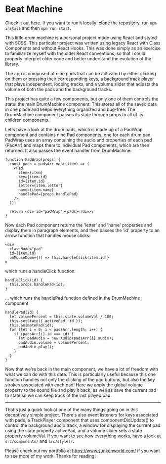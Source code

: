 # Beat Machine

Check it out [here](https://www.sunkenworld.com/drum-machine). If you want to run it locally: clone the repository, run `npm install` and then `npm run start`.

This little drum machine is a personal project made using React and styled with SCSS. This particular project was written using legacy React with Class Components and without React Hooks. This was done simply as an exercise to familiarize myself with the older React conventions, so that I could properly interpret older code and better understand the evolution of the library.

The app is composed of nine pads that can be activated by either clicking on them or pressing their corresponding keys, a background track player that plays independent, looping tracks, and a volume slider that adjusts the volume of both the pads and the background tracks.

This project has quite a few components, but only one of them controls the state: the main DrumMachine component. This stores all of the saved data in one place and keeps everything organized and bug-free. The DrumMachine component passes its state through props to all of its children components.

Let's have a look at the drum pads, which is made up of a PadWrap component and contains nine Pad components; one for each drum pad. PadWrap uses an array containing the audio and properties of each pad (PadArr) and maps them to individual Pad components, which are then returned. It also passes the event handler from DrumMachine:
```
function PadWrap(props) {
  const pads = padsArr.map((item) => (
    <Pad
      item={item}
      key={item.id}
      id={item.id}
      letter={item.letter}
      name={item.name}
      handlePad={props.handlePad}
    />
  ));

  return <div id="padWrap">{pads}</div>;
}
```
Now each Pad component returns the 'letter' and 'name' properties and display them in paragraph elements, and then passes the 'id' property to an arrow function that handles mouse clicks:
```
<div
  className="pad"
  id={item.id}
  onMouseDown={() => this.handleClick(item.id)}
>
```
which runs a handleClick function:
```
handleClick(id) {
  this.props.handlePad(id);
}
```
... which runs the handlePad function defined in the DrumMachine component:
```
handlePad(id) {
  let volumePercent = this.state.volumeVal / 100;
  this.setState({ activePad: id });
  this.animatePad(id);
  for (let i = 0; i < padsArr.length; i++) {
    if (padsArr[i].id === id) {
      let padAudio = new Audio(padsArr[i].audio);
      padAudio.volume = volumePercent;
      padAudio.play();
    }
  }
}
```
Now that we're back in the main component, we have a lot of freedom with what we can do with this data. This is particularly useful because this one function handles not only the clicking of the pad buttons, but also the key strokes associated with each pad! Here we apply the global volume property to the sound file and play it back, as well as save the current pad to state so we can keep track of the last played pad.

***

That's just a quick look at one of the many things going on in this deceptively simple project. There's also event listeners for keys associated with pads, a TrackPlayer component that uses componentDidUpdate() to control the background audio track, a window for displaying the current pad using the state property activePad, and a volume slider sets a state property volumeVal. If you want to see how everything works, have a look at `src/components/` and `src/styles/`.

Please check out my portfolio at https://www.sunkenworld.com/ if you want to see more of my work. Thanks for reading!
